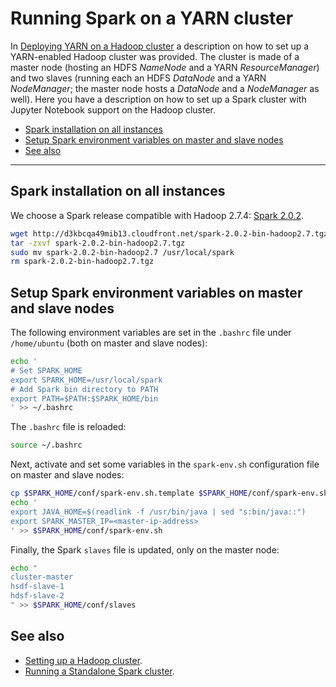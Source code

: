 # Running Spark on a YARN cluster
In [Deploying YARN on a Hadoop cluster](doc/yarn-cluster-setup.md) a description on how to set up a YARN-enabled Hadoop cluster was provided. The cluster is made of a master node (hosting an HDFS *NameNode* and a YARN *ResourceManager*) and two slaves (running each an HDFS *DataNode* and a YARN *NodeManager*; the master node hosts a *DataNode* and a *NodeManager* as well). Here you have a description on how to set up a Spark cluster with Jupyter Notebook support on the Hadoop cluster.

* [Spark installation on all instances](#spark-installation-on-all-instances)
* [Setup Spark environment variables on master and slave nodes](#setup-spark-environment-variables-on-master-and-slave-nodes)
* [See also](#see-also)

----

## Spark installation on all instances
We choose a Spark release compatible with Hadoop 2.7.4: [Spark 2.0.2](https://spark.apache.org/releases/spark-release-2-0-2.html).

```bash
wget http://d3kbcqa49mib13.cloudfront.net/spark-2.0.2-bin-hadoop2.7.tgz
tar -zxvf spark-2.0.2-bin-hadoop2.7.tgz
sudo mv spark-2.0.2-bin-hadoop2.7 /usr/local/spark
rm spark-2.0.2-bin-hadoop2.7.tgz
```

## Setup Spark environment variables on master and slave nodes
The following environment variables are set in the `.bashrc` file under `/home/ubuntu` (both on master and slave nodes):
```bash
echo '
# Set SPARK_HOME
export SPARK_HOME=/usr/local/spark
# Add Spark bin directory to PATH
export PATH=$PATH:$SPARK_HOME/bin
' >> ~/.bashrc
```

The `.bashrc` file is reloaded:
```bash
source ~/.bashrc
```

Next, activate and set some variables in the `spark-env.sh` configuration file on master and slave nodes:
```bash
cp $SPARK_HOME/conf/spark-env.sh.template $SPARK_HOME/conf/spark-env.sh
echo '
export JAVA_HOME=$(readlink -f /usr/bin/java | sed "s:bin/java::")
export SPARK_MASTER_IP=<master-ip-address>
' >> $SPARK_HOME/conf/spark-env.sh
```

Finally, the Spark `slaves` file is updated, only on the master node:
```bash
echo "
cluster-master
hsdf-slave-1
hdsf-slave-2
" >> $SPARK_HOME/conf/slaves
```

## See also
* [Setting up a Hadoop cluster](doc/hadoop-cluster-setup.md).
* [Running a Standalone Spark cluster](doc/spark-standalone-cluster-setup.md).
